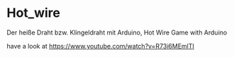 # Hot_wire
Der heiße Draht bzw. Klingeldraht mit Arduino, Hot Wire Game with Arduino

have a look at https://www.youtube.com/watch?v=R73i6MEmlTI
